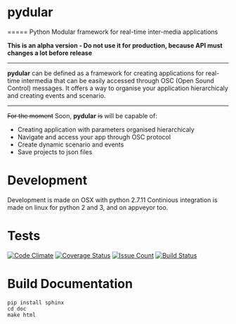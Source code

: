 # pydular
=====
Python Modular framework for real-time inter-media applications

**This is an alpha version - Do not use it for production, because API must changes a lot before release**

----------------------------------------------------

**pydular** can be defined as a framework for creating applications for real-time intermedia
that can be easily accessed through OSC (Open Sound Control) messages.
It offers a way to organise your application hierarchicaly and creating events and scenario.

----------------------------------------------------

~~For the moment~~ Soon, **pydular** ~~is~~ will be capable of:

-  Creating application with parameters organised hierarchicaly
-  Navigate and access your app through OSC protocol
-  Create dynamic scenario and events
-  Save projects to json files

Development
===========
Development is made on OSX with python 2.7.11
Continious integration is made on linux for python 2 and 3, and on appveyor too.

Tests
=====
[![Code Climate](https://codeclimate.com/github/PixelStereo/pydular/badges/gpa.svg)](https://codeclimate.com/github/PixelStereo/pydular)
[![Coverage Status](https://coveralls.io/repos/github/PixelStereo/pydular/badge.svg?branch=master)](https://coveralls.io/github/PixelStereo/pydular?branch=master)
[![Issue Count](https://codeclimate.com/github/PixelStereo/pydular/badges/issue_count.svg)](https://codeclimate.com/github/PixelStereo/pydular)
[![Build Status](https://travis-ci.org/PixelStereo/pydular.svg?branch=master)](https://travis-ci.org/PixelStereo/pydular)

Build Documentation
===================

    pip install sphinx
    cd doc
    make html
